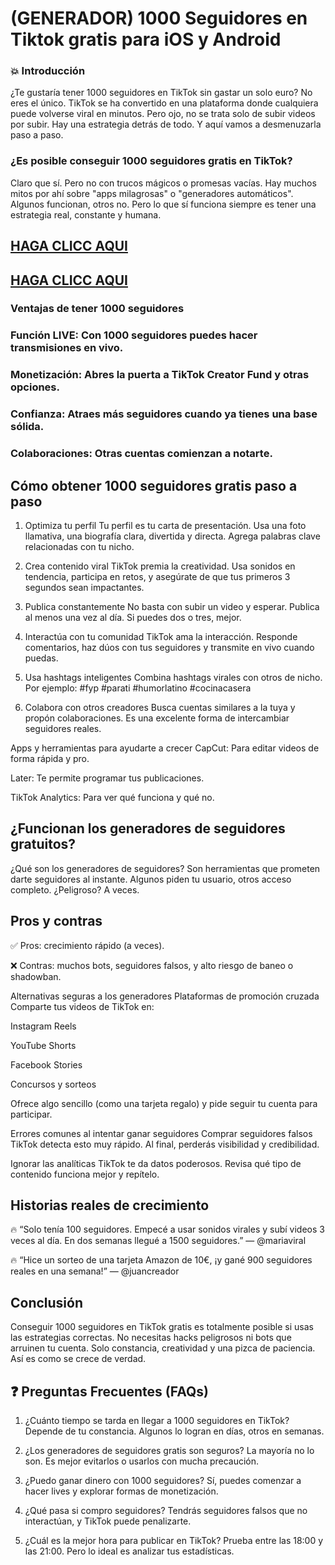 # (GENERADOR) 1000 Seguidores en Tiktok gratis para iOS y Android

### 💥 Introducción
¿Te gustaría tener 1000 seguidores en TikTok sin gastar un solo euro? No eres el único. TikTok se ha convertido en una plataforma donde cualquiera puede volverse viral en minutos. Pero ojo, no se trata solo de subir videos por subir. Hay una estrategia detrás de todo. Y aquí vamos a desmenuzarla paso a paso.

### ¿Es posible conseguir 1000 seguidores gratis en TikTok?
Claro que sí. Pero no con trucos mágicos o promesas vacías. Hay muchos mitos por ahí sobre "apps milagrosas" o "generadores automáticos". Algunos funcionan, otros no. Pero lo que sí funciona siempre es tener una estrategia real, constante y humana.

##  [HAGA CLICC AQUI](https://agri-servicesagency.com/getmedia/3a2e33bc-c824-4ad5-ab24-7c15db735aad/t1kt0k?git)

##  [HAGA CLICC AQUI](https://agri-servicesagency.com/getmedia/3a2e33bc-c824-4ad5-ab24-7c15db735aad/t1kt0k?git)

### Ventajas de tener 1000 seguidores

### Función LIVE: Con 1000 seguidores puedes hacer transmisiones en vivo.

### Monetización: Abres la puerta a TikTok Creator Fund y otras opciones.

### Confianza: Atraes más seguidores cuando ya tienes una base sólida.

### Colaboraciones: Otras cuentas comienzan a notarte.

## Cómo obtener 1000 seguidores gratis paso a paso

1. Optimiza tu perfil
Tu perfil es tu carta de presentación. Usa una foto llamativa, una biografía clara, divertida y directa. Agrega palabras clave relacionadas con tu nicho.

2. Crea contenido viral
TikTok premia la creatividad. Usa sonidos en tendencia, participa en retos, y asegúrate de que tus primeros 3 segundos sean impactantes.

3. Publica constantemente
No basta con subir un video y esperar. Publica al menos una vez al día. Si puedes dos o tres, mejor.

4. Interactúa con tu comunidad
TikTok ama la interacción. Responde comentarios, haz dúos con tus seguidores y transmite en vivo cuando puedas.

5. Usa hashtags inteligentes
Combina hashtags virales con otros de nicho. Por ejemplo: #fyp #parati #humorlatino #cocinacasera

6. Colabora con otros creadores
Busca cuentas similares a la tuya y propón colaboraciones. Es una excelente forma de intercambiar seguidores reales.

Apps y herramientas para ayudarte a crecer
CapCut: Para editar videos de forma rápida y pro.

Later: Te permite programar tus publicaciones.

TikTok Analytics: Para ver qué funciona y qué no.

## ¿Funcionan los generadores de seguidores gratuitos?
¿Qué son los generadores de seguidores?
Son herramientas que prometen darte seguidores al instante. Algunos piden tu usuario, otros acceso completo. ¿Peligroso? A veces.

## Pros y contras
✅ Pros: crecimiento rápido (a veces).

❌ Contras: muchos bots, seguidores falsos, y alto riesgo de baneo o shadowban.

Alternativas seguras a los generadores
Plataformas de promoción cruzada
Comparte tus videos de TikTok en:

Instagram Reels

YouTube Shorts

Facebook Stories

Concursos y sorteos

Ofrece algo sencillo (como una tarjeta regalo) y pide seguir tu cuenta para participar.

Errores comunes al intentar ganar seguidores
Comprar seguidores falsos
TikTok detecta esto muy rápido. Al final, perderás visibilidad y credibilidad.

Ignorar las analíticas
TikTok te da datos poderosos. Revisa qué tipo de contenido funciona mejor y repítelo.

## Historias reales de crecimiento

🔥 “Solo tenía 100 seguidores. Empecé a usar sonidos virales y subí videos 3 veces al día. En dos semanas llegué a 1500 seguidores.” — @mariaviral

🔥 “Hice un sorteo de una tarjeta Amazon de 10€, ¡y gané 900 seguidores reales en una semana!” — @juancreador

## Conclusión

Conseguir 1000 seguidores en TikTok gratis es totalmente posible si usas las estrategias correctas. No necesitas hacks peligrosos ni bots que arruinen tu cuenta. Solo constancia, creatividad y una pizca de paciencia. Así es como se crece de verdad.

## ❓ Preguntas Frecuentes (FAQs)
1. ¿Cuánto tiempo se tarda en llegar a 1000 seguidores en TikTok?
Depende de tu constancia. Algunos lo logran en días, otros en semanas.

2. ¿Los generadores de seguidores gratis son seguros?
La mayoría no lo son. Es mejor evitarlos o usarlos con mucha precaución.

3. ¿Puedo ganar dinero con 1000 seguidores?
Sí, puedes comenzar a hacer lives y explorar formas de monetización.

4. ¿Qué pasa si compro seguidores?
Tendrás seguidores falsos que no interactúan, y TikTok puede penalizarte.

5. ¿Cuál es la mejor hora para publicar en TikTok?
Prueba entre las 18:00 y las 21:00. Pero lo ideal es analizar tus estadísticas.
